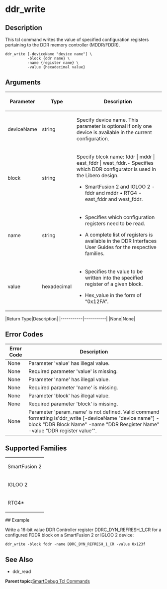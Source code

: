 # ddr\_write

## Description

This tcl command writes the value of specified configuration registers pertaining to the DDR memory controller \(MDDR/FDDR\).

```
ddr_write [-deviceName "device name"] \
          -block {ddr name} \
          -name {register name} \
          -value {hexadecimal value}
```

## Arguments

<table id="GUID-D4C13142-D173-4781-AB0D-1CD8835CA6A0"><thead><tr><th>

Parameter

</th><th>

Type

</th><th>

Description

</th></tr></thead><tbody><tr><td>

deviceName

</td><td>

string

</td><td>

Specify device name. This parameter is optional if only one device is available in the current configuration.

</td></tr><tr><td>

block

</td><td>

string

</td><td>

Specify blcok name: fddr \| mddr \| east\_fddr \| west\_fddr.-   Specifies which DDR configurator is used in the Libero design.

-   SmartFusion 2 and IGLOO 2 - fddr and mddr • RTG4 - east\_fddr and west\_fddr.


</td></tr><tr><td>

name

</td><td>

string

</td><td>

-   Specifies which configuration registers need to be read.

-   A complete list of registers is available in the DDR Interfaces User Guides for the respective families.


</td></tr><tr><td>

value

</td><td>

hexadecimal

</td><td>

-   Specifies the value to be written into the specified register of a given block.

-   Hex\_value in the form of “0x12FA”.


</td></tr></tbody>
</table>|Return Type|Description|
|-----------|-----------|
|None|None|

## Error Codes

|Error Code|Description|
|----------|-----------|
|None|Parameter 'value' has illegal value.|
|None|Required parameter 'value' is missing.|
|None|Parameter 'name' has illegal value.|
|None|Required parameter 'name' is missing.|
|None|Parameter 'block' has illegal value.|
|None|Required parameter 'block' is missing.|
|None|Parameter 'param\_name' is not defined. Valid command formatting is'ddr\_write \[-deviceName "device name"\] -block "DDR Block Name" -name "DDR Resgister Name" -value "DDR register value"'.|

## Supported Families

<table id="GUID-DB7EE3BC-B02D-48EB-9A77-B11527549497"><tbody><tr><td>

SmartFusion 2

</td></tr><tr><td>

IGLOO 2

</td></tr><tr><td>

RTG4\*

</td></tr></tbody>
</table>## Example

Write a 16-bit value DDR Controller register DDRC\_DYN\_REFRESH\_1\_CR for a configured FDDR block on a SmartFusion 2 or IGLOO 2 device:

```
ddr_write -block fddr -name DDRC_DYN_REFRESH_1_CR -value 0x123f
```

## See Also

-   ddr\_read


**Parent topic:**[SmartDebug Tcl Commands](GUID-5F0515FB-DC45-4C39-86E5-8B7DC659F010.md)

